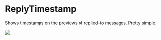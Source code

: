 # ReplyTimestamp

Shows timestamps on the previews of replied-to messages. Pretty simple.

![](https://github.com/CodeRadu/Vencord/assets/1547062/62e2b67a-e567-4c7a-884d-4640f897f7e0)
